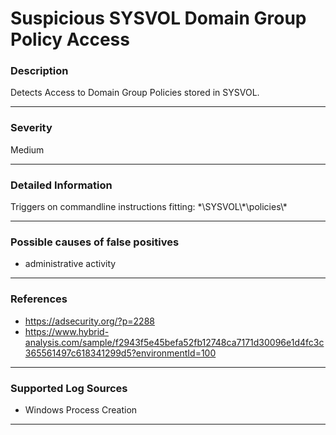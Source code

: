 # Suspicious SYSVOL Domain Group Policy Access
### Description

Detects Access to Domain Group Policies stored in SYSVOL.

-------------------
### Severity

Medium

-------------------

### Detailed Information

Triggers on commandline instructions fitting: \*\SYSVOL\\\*\\policies\\\*

-------------------

### Possible causes of false positives

- administrative activity

-------------------
### References

 - https://adsecurity.org/?p=2288
 - https://www.hybrid-analysis.com/sample/f2943f5e45befa52fb12748ca7171d30096e1d4fc3c365561497c618341299d5?environmentId=100

-------------------
### Supported Log Sources

- Windows Process Creation

-------------------
